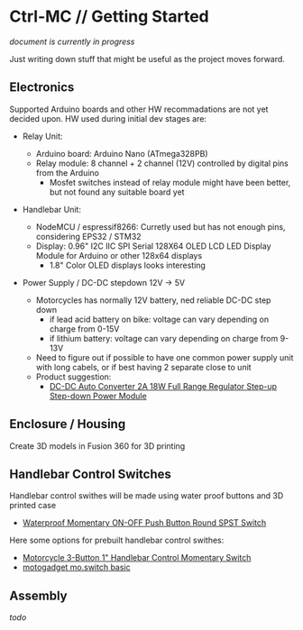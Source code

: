 # Ctrl-MC // Getting Started

_document is currently in progress_

Just writing down stuff that might be useful as the project moves forward.

## Electronics

Supported Arduino boards and other HW recommadations are not yet decided upon. HW used during initial dev stages are:

* Relay Unit:
  * Arduino board: Arduino Nano (ATmega328PB)
  * Relay module: 8 channel + 2 channel (12V) controlled by digital pins from the Arduino
    * Mosfet switches instead of relay module might have been better, but not found any suitable board yet
  
* Handlebar Unit:
  * NodeMCU / espressif8266: Curretly used but has not enough pins, considering EPS32 / STM32
  * Display: 0.96" I2C IIC SPI Serial 128X64 OLED LCD LED Display Module for Arduino or other 128x64 displays
    * 1.8" Color OLED displays looks interesting

* Power Supply / DC-DC stepdown 12V -> 5V
  * Motorcycles has normally 12V battery, ned reliable DC-DC step down
    * if lead acid battery on bike: voltage can vary depending on charge from 0-15V
    * if lithium battery: voltage can vary depending on charge from 9-13V
  * Need to figure out if possible to have one common power supply unit with long cabels, or if best having 2 separate close to unit
  * Product suggestion:
    * [DC-DC Auto Converter 2A 18W Full Range Regulator Step-up Step-down Power Module](https://www.ebay.com/itm/353687714361)

## Enclosure / Housing

Create 3D models in Fusion 360 for 3D printing

## Handlebar Control Switches

Handlebar control swithes will be made using water proof buttons and 3D printed case
* [Waterproof Momentary ON-OFF Push Button Round SPST Switch](https://www.ebay.com/itm/401560101338)

Here some options for prebuilt handlebar control swithes:
* [Motorcycle 3-Button 1" Handlebar Control Momentary Switch](https://www.ebay.com/itm/284179253202)
* [motogadget mo.switch basic](https://www.motogadget.com/shop/en/mo-switch-basic.html)

## Assembly

_todo_


